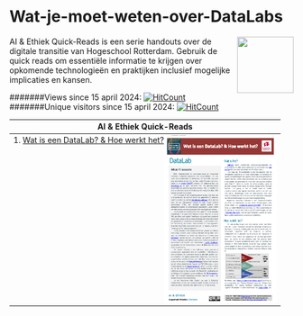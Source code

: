 # Wat-je-moet-weten-over-DataLabs
<img align="right" width="100" height="100" src="https://avatars.githubusercontent.com/u/115706761?s=400&u=7c6cae892816e172b0b7eef99f2d32adb948c6ad&v=4">
AI & Ethiek Quick-Reads is een serie handouts over de digitale transitie van Hogeschool Rotterdam.
Gebruik de quick reads om essentiële informatie te krijgen over opkomende technologieën en praktijken inclusief mogelijke implicaties en kansen. 


#######Views since 15 april 2024: [![HitCount](https://hits.dwyl.com/robvdw/HR-DATALABS/HR-DataLab-Quick-Reads.svg?style=flat-square)](http://hits.dwyl.com/robvdw/HR-DATALABS/HR-DataLab-Quick-Reads)
#######Unique visitors since 15 april 2024: [![HitCount](https://hits.dwyl.com/robvdw/HR-DATALABS/HR-DataLab-Quick-Reads.svg?style=flat-square&show=unique)](http://hits.dwyl.com/robvdw/HR-DATALABS/HR-DataLab-Quick-Reads)
 
 


| AI & Ethiek Quick-Reads |
|-----|
| 1. [Wat is een DataLab? & Hoe werkt het?](https://github.com/HR-DATALABS/HR-DataLab-Quick-Reads/blob/main/QUICK-READS/Wat%20moet%20je%20weten%20over%20DataLabs_2024.pdf) <img align="right" width="200" height="300" src="FIGs/Wat moet je weten over DataLabs_2024.jpg"> | 



